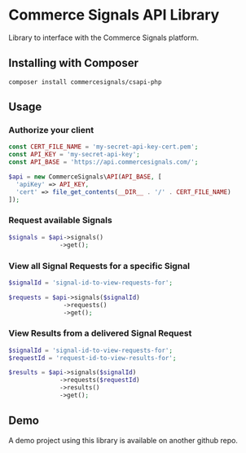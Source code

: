 # Commerce Signals API Library

Library to interface with the Commerce Signals platform.

## Installing with Composer

`composer install commercesignals/csapi-php`

## Usage

### Authorize your client

```php
const CERT_FILE_NAME = 'my-secret-api-key-cert.pem';
const API_KEY = 'my-secret-api-key';
const API_BASE = 'https://api.commercesignals.com/';

$api = new CommerceSignals\API(API_BASE, [
  'apiKey' => API_KEY,
  'cert' => file_get_contents(__DIR__ . '/' . CERT_FILE_NAME)
]);
```

### Request available Signals

```php
$signals = $api->signals()
              ->get();
```

### View all Signal Requests for a specific Signal

```php
$signalId = 'signal-id-to-view-requests-for';

$requests = $api->signals($signalId)
               ->requests()
               ->get();
```

### View Results from a delivered Signal Request

```php
$signalId = 'signal-id-to-view-requests-for';
$requestId = 'request-id-to-view-results-for';

$results = $api->signals($signalId)
              ->requests($requestId)
              ->results()
              ->get();
```

Demo
---------
A demo project using this library is available on another github repo.
